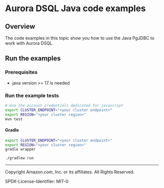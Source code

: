 # Aurora DSQL Java code examples

## Overview

The code examples in this topic show you how to use the Java PgJDBC to work with Aurora DSQL. 

## Run the examples

### Prerequisites

* java version >= 17 is needed

### Run the example tests

```sh
# Use the account credentials dedicated for javascript
export CLUSTER_ENDPOINT="<your cluster endpoint>"
export REGION="<your cluster region>"
mvn test
```

#### Gradle

```sh
export CLUSTER_ENDPOINT="<your cluster endpoint>"
export REGION="<your cluster region>"
gradle wrapper

./gradlew run
```

---

Copyright Amazon.com, Inc. or its affiliates. All Rights Reserved. 

SPDX-License-Identifier: MIT-0